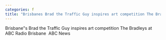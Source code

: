 ```yaml
---
categories: f
title: "Brisbanes Brad the Traffic Guy inspires art competition The Bradleys at ABC Radio Brisbane  ABC News"
---
```

Brisbane"s Brad the Traffic Guy inspires art competition The Bradleys at ABC Radio Brisbane&nbsp;&nbsp;ABC News
